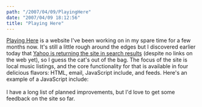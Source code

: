 ```yaml
---
path: "/2007/04/09/PlayingHere" 
date: "2007/04/09 18:12:56" 
title: "Playing Here" 
---
```

<a href="http://playinghere.com/">Playing Here</a> is a website I've been working on in my spare time for a few months now. It's still a little rough around the edges but I discovered earlier today that <a href="http://search.yahoo.com/search?p=playinghere.com">Yahoo is returning the site in search results</a> (despite no links on the web yet), so I guess the cat's out of the bag. The focus of the site is local music listings, and the core functionality for that is available in four delicious flavors: HTML, email, JavaScript include, and feeds. Here's an example of a JavaScript include:<br><script type="text/javascript" src="http://playinghere.com/js/CO/Denver/"></script><br>I have a long list of planned improvements, but I'd love to get some feedback on the site so far.